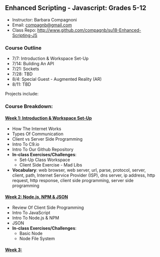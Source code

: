 ## Enhanced Scripting - Javascript: Grades 5-12
* Instructor: Barbara Compagnoni
* Email: compagnb@gmail.com
* Class Repo: http://www.github.com/compagnb/su18-Enhanced-Scripting-JS

### Course Outline
* 7/7: Introduction & Workspace Set-Up
* 7/14: Building An API
* 7/21: Sockets
* 7/28: TBD
* 8/4: Special Guest - Augmented Reality (AR)
* 8/11: TBD


Projects include: 

### Course Breakdown:

#### [Week 1: Introduction & Workspace Set-Up](wkNotes/wk1.md)
* How The Internet Works
* Types Of Communication
* Client vs Server Side Programming
* Intro To C9.io
* Intro To Our Github Repository
* **In-class Exercises/Challenges**: 
    * Set-Up Class Workspace
    * Client Side Exercise - Mad Libs
* **Vocabulary**: web browser, web server, url, parse, protocol, server, client, path, Internet Service Provider (ISP), dns server, ip address, http request, http response, client side programming, server side programming

#### [Week 2: Node.js, NPM & JSON ](wkNotes/wk2.md)
* Review Of Client Side Programming
* Intro To JavaScript
* Intro To Node.js & NPM
* JSON
* **In-class Exercises/Challenges**: 
    * Basic Node
    * Node File System

#### [Week 3:  ](wkNotes/wk3.md)